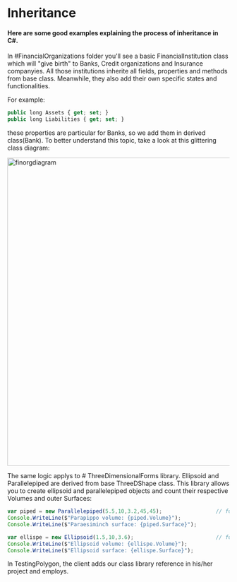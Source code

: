 # Inheritance

#### Here are some good examples explaining the process of inheritance in C#.

In #FinancialOrganizations folder you'll see a basic FinancialInstitution class which will "give birth" to Banks, Credit organizations and Insurance companyies. All those institutions inherite all fields, properties and methods from base class. Meanwhile, they also add their own specific states and functionalities.

For example:
```javascript
public long Assets { get; set; }
public long Liabilities { get; set; } 
```
these properties are particular for Banks, so we add them in derived class(Bank). To better understand this topic, take a look at this glittering class diagram:

<img width="698" alt="finorgdiagram" src="https://cloud.githubusercontent.com/assets/25085025/22687848/2f1e0936-ed43-11e6-9937-7e9fe902c219.png">


The same logic applys to # ThreeDimensionalForms library. Ellipsoid and Parallelepiped are derived from base ThreeDShape class. This library allows you to create ellipsoid and parallelepiped objects and count their respective Volumes and outer Surfaces:
```javascript
var piped = new Parallelepiped(5.5,10,3.2,45,45);                 // for parallelepiped
Console.WriteLine($"Parapippo volume: {piped.Volume}");
Console.WriteLine($"Paraesiminch surface: {piped.Surface}");

var ellispe = new Ellipsoid(1.5,10,3.6);                          // for ellipsoid
Console.WriteLine($"Ellipsoid volume: {ellispe.Volume}");
Console.WriteLine($"Ellipsoid surface: {ellispe.Surface}");
```
In TestingPolygon, the client adds our class library reference in his/her project and employs.
